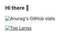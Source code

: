 ### Hi there 👋

![Anurag's GitHub stats](https://github-readme-stats.vercel.app/api?username=mattreginaldo&count_private=true)

[![Top Langs](https://github-readme-stats.vercel.app/api/top-langs/?username=mattreginaldo&hide=php)](https://github.com/anuraghazra/github-readme-stats)


<!--
**mattreginaldo/mattreginaldo** is a ✨ _special_ ✨ repository because its `README.md` (this file) appears on your GitHub profile.

Here are some ideas to get you started:

- 🔭 I’m currently working on ...
- 🌱 I’m currently learning ...
- 👯 I’m looking to collaborate on ...
- 🤔 I’m looking for help with ...
- 💬 Ask me about ...
- 📫 How to reach me: ...
- 😄 Pronouns: ...
- ⚡ Fun fact: ...
-->
